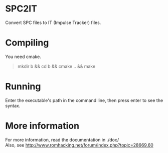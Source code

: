# SPC2IT

Convert SPC files to IT (Impulse Tracker) files.

# Compiling

You need cmake.

> mkdir b && cd b && cmake .. && make

# Running

Enter the executable's path in the command line, then press enter to see the syntax.

# More information

For more information, read the documentation in ./doc/  
Also, see http://www.romhacking.net/forum/index.php?topic=28669.60
